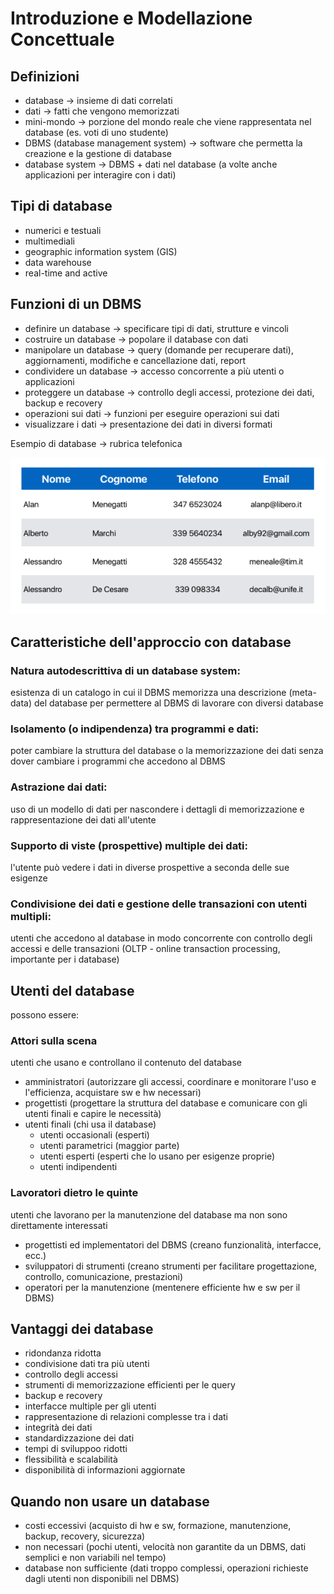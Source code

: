 # Introduzione e Modellazione Concettuale

## Definizioni
- database -> insieme di dati correlati
- dati -> fatti che vengono memorizzati
- mini-mondo -> porzione del mondo reale che viene rappresentata nel database (es. voti di uno studente)
- DBMS (database management system) -> software che permetta la creazione e la gestione di database
- database system -> DBMS + dati nel database (a volte anche applicazioni per interagire con i dati)

## Tipi di database
- numerici e testuali
- multimediali
- geographic information system (GIS)
- data warehouse
- real-time and active

## Funzioni di un DBMS
- definire un database -> specificare tipi di dati, strutture e vincoli
- costruire un database -> popolare il database con dati
- manipolare un database -> query (domande per recuperare dati), aggiornamenti, modifiche e cancellazione dati, report
- condividere un database -> accesso concorrente a più utenti o applicazioni
- proteggere un database -> controllo degli accessi, protezione dei dati, backup e recovery
- operazioni sui dati -> funzioni per eseguire operazioni sui dati
- visualizzare i dati -> presentazione dei dati in diversi formati

Esempio di database -> rubrica telefonica

![alt text](image.png)

## Caratteristiche dell'approccio con database
### Natura autodescrittiva di un database system:
esistenza di un catalogo in cui il DBMS memorizza una descrizione (meta-data) del database per permettere al DBMS di lavorare con diversi database
### Isolamento (o indipendenza) tra programmi e dati:
poter cambiare la struttura del database o la memorizzazione dei dati senza dover cambiare i programmi che accedono al DBMS
### Astrazione dai dati:
uso di un modello di dati per nascondere i dettagli di memorizzazione e rappresentazione dei dati all'utente
### Supporto di viste (prospettive) multiple dei dati:
l'utente può vedere i dati in diverse prospettive a seconda delle sue esigenze
### Condivisione dei dati e gestione delle transazioni con utenti multipli:
utenti che accedono al database in modo concorrente con controllo degli accessi e delle transazioni (OLTP - online transaction processing, importante per i database)

## Utenti del database
possono essere:
### Attori sulla scena
utenti che usano e controllano il contenuto del database

- amministratori (autorizzare gli accessi, coordinare e monitorare l'uso e l'efficienza, acquistare sw e hw necessari)
- progettisti (progettare la struttura del database e comunicare con gli utenti finali e capire le necessità)
- utenti finali (chi usa il database)
    - utenti occasionali (esperti)
    - utenti parametrici (maggior parte)
    - utenti esperti (esperti che lo usano per esigenze proprie)
    - utenti indipendenti

### Lavoratori dietro le quinte
utenti che lavorano per la manutenzione del database ma non sono direttamente interessati

- progettisti ed implementatori del DBMS (creano funzionalità, interfacce, ecc.)
- sviluppatori di strumenti (creano strumenti per facilitare progettazione, controllo, comunicazione, prestazioni)
- operatori per la manutenzione (mentenere efficiente hw e sw per il DBMS)

## Vantaggi dei database
- ridondanza ridotta
- condivisione dati tra più utenti
- controllo degli accessi
- strumenti di memorizzazione efficienti per le query
- backup e recovery
- interfacce multiple per gli utenti
- rappresentazione di relazioni complesse tra i dati
- integrità dei dati
- standardizzazione dei dati
- tempi di sviluppoo ridotti
- flessibilità e scalabilità
- disponibilità di informazioni aggiornate

## Quando non usare un database
- costi eccessivi (acquisto di hw e sw, formazione, manutenzione, backup, recovery, sicurezza)
- non necessari (pochi utenti, velocità non garantite da un DBMS, dati semplici e non variabili nel tempo)
- database non sufficiente (dati troppo complessi, operazioni richieste dagli utenti non disponibili nel DBMS)
